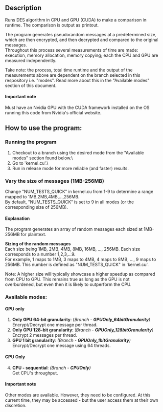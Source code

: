 ## Description
Runs DES algorithm in CPU and GPU (CUDA) to make a comparison in runtime. The comparison is output as printout.


The program generates pseudorandom messages at a predetermined size, which are then encrypted, and then decrypted and compared to the original messages.\
Throughout this process several measurements of time are made: execution, memory allocation, memory copying; each the CPU and GPU are measured independently.


Take note: the process, total time runtime and the output of the measurements above are dependent on the branch selected in this respository i.e. "modes". Read more about this in the "Available modes" section of this document.
#### Important note
Must have an Nvidia GPU with the CUDA framework installed on the OS running this code from Nvidia's official website.

## How to use the program:
### Running the program
1. Checkout to a branch using the desired mode from the "Available modes" section found below.\
2. Go to 'kernel.cu'.\
3. Run in release mode for more reliable (and faster) results.

### Vary the size of messages (1MB-256MB)
Change "NUM_TESTS_QUICK" in kernel.cu from 1-9 to determine a range mapped to 1MB,2MB,4MB,...,256MB.\
By default, "NUM_TESTS_QUICK" is set to 9 in all modes (or the corresponding size of 256MB).
#### Explanation
The program generates an array of random messages each sized at 1MB-256MB for plaintext.


**Sizing of the random messages** \
Each size being 1MB, 2MB, 4MB, 8MB, 16MB, ..., 256MB. Each size corresponds to a number 1,2,3,...9.\
For example, 1 maps to 1MB, 3 maps to 4MB, 4 maps to 8MB, ..., 9 maps to 256MB.
This number is defined as "NUM_TESTS_QUICK" in 'kernel.cu'.


Note: A higher size will typically showcase a higher speedup as compared from CPU to GPU. This remains true as long as the GPU is not overburdened, but even then it is likely to outperform the CPU. 

### Available modes:
#### GPU only 
1. **Only GPU 64-bit granularity**: (*Branch* - ***GPUOnly_64bitGranularity**)*\
Encrypt/Decrypt one message per thread.
2. **Only GPU 128-bit granularity**: *(Branch - **GPUOnly_128bitGranularity**)*\
Encrypt 2 messages per thread.
3. **GPU 1 bit granularity**: *(Branch - **GPUOnly_1bitGranularity**)*\
Encrypt/Decrypt one message using 64 threads.

#### CPU Only 
4. **CPU - sequential**: *(Branch - **CPUOnly**)*\
Get CPU's throughput.

#### Important note
Other modes are available. However, they need to be configured. At this current time, they may be accessed - but the user access them at their own discretion.



